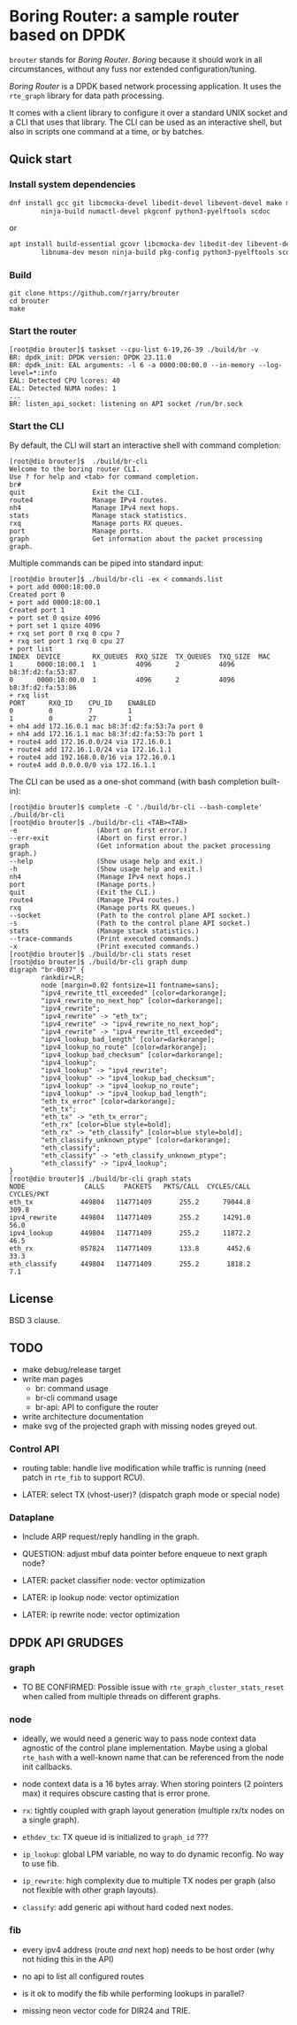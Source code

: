 # Boring Router: a sample router based on DPDK

`brouter` stands for *Boring Router*. *Boring* because it should work in all
circumstances, without any fuss nor extended configuration/tuning.

*Boring Router* is a DPDK based network processing application. It uses the
`rte_graph` library for data path processing.

It comes with a client library to configure it over a standard UNIX socket and
a CLI that uses that library. The CLI can be used as an interactive shell, but
also in scripts one command at a time, or by batches.

## Quick start

### Install system dependencies

```sh
dnf install gcc git libcmocka-devel libedit-devel libevent-devel make meson \
        ninja-build numactl-devel pkgconf python3-pyelftools scdoc
```

or

```sh
apt install build-essential gcovr libcmocka-dev libedit-dev libevent-dev \
        libnuma-dev meson ninja-build pkg-config python3-pyelftools scdoc
```

### Build

```
git clone https://github.com/rjarry/brouter
cd brouter
make
```

### Start the router

```console
[root@dio brouter]$ taskset --cpu-list 6-19,26-39 ./build/br -v
BR: dpdk_init: DPDK version: DPDK 23.11.0
BR: dpdk_init: EAL arguments: -l 6 -a 0000:00:00.0 --in-memory --log-level=*:info
EAL: Detected CPU lcores: 40
EAL: Detected NUMA nodes: 1
...
BR: listen_api_socket: listening on API socket /run/br.sock
```

### Start the CLI

By default, the CLI will start an interactive shell with command completion:

```console
[root@dio brouter]$  ./build/br-cli
Welcome to the boring router CLI.
Use ? for help and <tab> for command completion.
br#
quit                 Exit the CLI.
route4               Manage IPv4 routes.
nh4                  Manage IPv4 next hops.
stats                Manage stack statistics.
rxq                  Manage ports RX queues.
port                 Manage ports.
graph                Get information about the packet processing graph.
```

Multiple commands can be piped into standard input:

```console
[root@dio brouter]$ ./build/br-cli -ex < commands.list
+ port add 0000:18:00.0
Created port 0
+ port add 0000:18:00.1
Created port 1
+ port set 0 qsize 4096
+ port set 1 qsize 4096
+ rxq set port 0 rxq 0 cpu 7
+ rxq set port 1 rxq 0 cpu 27
+ port list
INDEX  DEVICE        RX_QUEUES  RXQ_SIZE  TX_QUEUES  TXQ_SIZE  MAC
1      0000:18:00.1  1          4096      2          4096      b8:3f:d2:fa:53:87
0      0000:18:00.0  1          4096      2          4096      b8:3f:d2:fa:53:86
+ rxq list
PORT      RXQ_ID    CPU_ID    ENABLED
0         0         7         1
1         0         27        1
+ nh4 add 172.16.0.1 mac b8:3f:d2:fa:53:7a port 0
+ nh4 add 172.16.1.1 mac b8:3f:d2:fa:53:7b port 1
+ route4 add 172.16.0.0/24 via 172.16.0.1
+ route4 add 172.16.1.0/24 via 172.16.1.1
+ route4 add 192.168.0.0/16 via 172.16.0.1
+ route4 add 0.0.0.0/0 via 172.16.1.1
```

The CLI can be used as a one-shot command (with bash completion built-in):

```console
[root@dio brouter]$ complete -C './build/br-cli --bash-complete' ./build/br-cli
[root@dio brouter]$ ./build/br-cli <TAB><TAB>
-e                    (Abort on first error.)
--err-exit            (Abort on first error.)
graph                 (Get information about the packet processing graph.)
--help                (Show usage help and exit.)
-h                    (Show usage help and exit.)
nh4                   (Manage IPv4 next hops.)
port                  (Manage ports.)
quit                  (Exit the CLI.)
route4                (Manage IPv4 routes.)
rxq                   (Manage ports RX queues.)
--socket              (Path to the control plane API socket.)
-s                    (Path to the control plane API socket.)
stats                 (Manage stack statistics.)
--trace-commands      (Print executed commands.)
-x                    (Print executed commands.)
[root@dio brouter]$ ./build/br-cli stats reset
[root@dio brouter]$ ./build/br-cli graph dump
digraph "br-0037" {
        rankdir=LR;
        node [margin=0.02 fontsize=11 fontname=sans];
        "ipv4_rewrite_ttl_exceeded" [color=darkorange];
        "ipv4_rewrite_no_next_hop" [color=darkorange];
        "ipv4_rewrite";
        "ipv4_rewrite" -> "eth_tx";
        "ipv4_rewrite" -> "ipv4_rewrite_no_next_hop";
        "ipv4_rewrite" -> "ipv4_rewrite_ttl_exceeded";
        "ipv4_lookup_bad_length" [color=darkorange];
        "ipv4_lookup_no_route" [color=darkorange];
        "ipv4_lookup_bad_checksum" [color=darkorange];
        "ipv4_lookup";
        "ipv4_lookup" -> "ipv4_rewrite";
        "ipv4_lookup" -> "ipv4_lookup_bad_checksum";
        "ipv4_lookup" -> "ipv4_lookup_no_route";
        "ipv4_lookup" -> "ipv4_lookup_bad_length";
        "eth_tx_error" [color=darkorange];
        "eth_tx";
        "eth_tx" -> "eth_tx_error";
        "eth_rx" [color=blue style=bold];
        "eth_rx" -> "eth_classify" [color=blue style=bold];
        "eth_classify_unknown_ptype" [color=darkorange];
        "eth_classify";
        "eth_classify" -> "eth_classify_unknown_ptype";
        "eth_classify" -> "ipv4_lookup";
}
[root@dio brouter]$ ./build/br-cli graph stats
NODE               CALLS     PACKETS   PKTS/CALL  CYCLES/CALL    CYCLES/PKT
eth_tx            449804   114771409       255.2      79044.8         309.8
ipv4_rewrite      449804   114771409       255.2      14291.0          56.0
ipv4_lookup       449804   114771409       255.2      11872.2          46.5
eth_rx            857824   114771409       133.8       4452.6          33.3
eth_classify      449804   114771409       255.2       1818.2           7.1
```

## License

BSD 3 clause.

## TODO

- make debug/release target
- write man pages
    * br: command usage
    * br-cli command usage
    * br-api: API to configure the router
- write architecture documentation
- make svg of the projected graph with missing nodes greyed out.

### Control API

- routing table: handle live modification while traffic is running (need patch
  in `rte_fib` to support RCU).

- LATER: select TX (vhost-user)? (dispatch graph mode or special node)

### Dataplane

- Include ARP request/reply handling in the graph.

- QUESTION: adjust mbuf data pointer before enqueue to next graph node?

- LATER: packet classifier node: vector optimization
- LATER: ip lookup node: vector optimization
- LATER: ip rewrite node: vector optimization

## DPDK API GRUDGES

### graph

- TO BE CONFIRMED: Possible issue with `rte_graph_cluster_stats_reset` when
  called from multiple threads on different graphs.

### node

- ideally, we would need a generic way to pass node context data agnostic of
  the control plane implementation. Maybe using a global `rte_hash` with
  a well-known name that can be referenced from the node init callbacks.

- node context data is a 16 bytes array. When storing pointers (2 pointers max)
  it requires obscure casting that is error prone.

- `rx`: tightly coupled with graph layout generation (multiple rx/tx nodes on
  a single graph).

- `ethdev_tx`: TX queue id is initialized to `graph_id` ???

- `ip_lookup`: global LPM variable, no way to do dynamic reconfig. No way to
  use fib.

- `ip_rewrite`: high complexity due to multiple TX nodes per graph (also not
  flexible with other graph layouts).

- `classify`: add generic api without hard coded next nodes.

### fib

- every ipv4 address (route *and* next hop) needs to be host order (why not
  hiding this in the API)

- no api to list all configured routes

- is it ok to modify the fib while performing lookups in parallel?

- missing neon vector code for DIR24 and TRIE.
